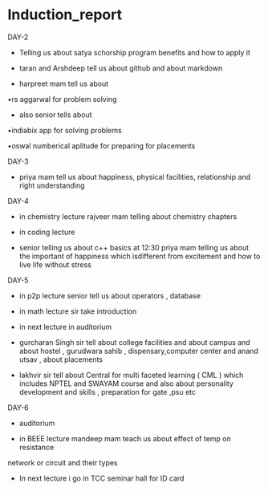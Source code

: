 # Induction_report
DAY-2

* Telling us about satya schorship program benefits and how to apply it
  
* taran and Arshdeep tell us about github and about markdown
  
* harpreet mam tell us about

•rs aggarwal for problem solving 

* also senior tells about
 
•indiabix app for solving problems

•oswal numberical aplitude for 
preparing for placements

DAY-3

- priya mam tell us about happiness, physical facilities, relationship and right understanding 

DAY-4

 * in chemistry lecture 
rajveer mam telling about chemistry chapters 

 * in coding lecture 

-  senior telling us about c++ basics 
at 12:30 priya mam telling us about
the important of happiness which isdifferent from excitement and how to live life without stress 

DAY-5


* in p2p lecture senior tell us about operators , database 


* in math lecture  sir take introduction 


* in next lecture in auditorium 

- gurcharan Singh sir tell about college facilities and about campus and about hostel , gurudwara sahib , dispensary,computer center and anand utsav  , about placements 

- lakhvir sir tell about Central for multi faceted learning ( CML ) which includes NPTEL and SWAYAM course and also about personality development and skills , preparation for gate ,psu etc


DAY-6

* auditorium 


* in BEEE lecture mandeep mam teach us about 
 effect of temp on resistance 

 network or circuit and their types


*  In next lecture i go in TCC seminar  hall for ID card 
















 
 
